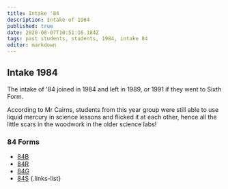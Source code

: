 ```yaml
---
title: Intake '84
description: Intake of 1984
published: true
date: 2020-08-07T10:51:16.184Z
tags: past students, students, 1984, intake 84
editor: markdown
---
```


## Intake 1984
The intake of '84 joined in 1984 and left in 1989, or 1991 if they went to Sixth Form.

According to Mr Cairns, students from this year group were still able to use liquid mercury in science lessons and flicked it at each other, hence all the little scars in the woodwork in the older science labs!
### 84 Forms
- [84B](/students/past/intake-84/b)
- [84R](/students/past/intake-84/r)
- [84G](/students/past/intake-84/g)
- [84S](/students/past/intake-84/s)
{.links-list}